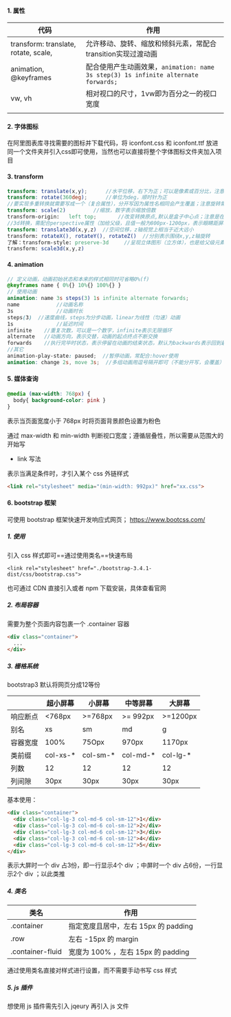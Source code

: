 #### 1. 属性

| 代码                                 | 作用                                                         |
| ------------------------------------ | ------------------------------------------------------------ |
| transform: translate, rotate, scale, | 允许移动、旋转、缩放和倾斜元素，常配合transition实现过渡动画 |
| animation, @keyframes                | 配合使用产生动画效果，`animation: name 3s step(3) 1s infinite alternate forwards;` |
| vw, vh                               | 相对视口的尺寸，1vw即为百分之一的视口宽度                    |
|                                      |                                                              |



#### 2. 字体图标

在阿里图表库寻找需要的图标并下载代码，将 iconfont.css 和 iconfont.ttf 放进同一个文件夹并引入css即可使用，当然也可以直接将整个字体图标文件夹加入项目



#### 3. transform 

```scss
transform: translate(x,y);		//水平位移，右下为正；可以是像素或百分比，注意百分比是相对于自身的宽高
transform: rotate(360deg);		//单位为deg，顺时针为正
//要实现多重转换就需要写成一个（复合属性），分开写因为属性名相同会产生覆盖；注意旋转需要写在最后，也就是先位移再旋转
transform: scale(2)			//缩放，数字表示缩放倍数
transform-origin:	left top;		//改变转换原点,默认是盒子中心点；注意是在标签本身写
//3d转换，需配合perspective属性（加给父级，且值一般为800px-1200px，表示眼睛距屏幕的距离）才能看出效果
transform: translate3d(x,y,z)  //空间位移，z轴视觉上相当于近大远小
transform: rotateX(), rotateY(), rotateZ()  //分别表示围绕x,y,z轴旋转
了解：transform-style: preserve-3d		//呈现立体图形（立方体），也是给父级元素设置
transform: scale3d(x,y,z)
```



#### 4. animation

```scss
// 定义动画，动画初始状态和本来的样式相同时可省略0%(f)
@keyframes name { 0%{} 10%{} 100%{} }
// 使用动画
animation: name 3s steps(3) 1s infinite alternate forwards;
name			//动画名称
3s				//动画时长
steps(3)  //速度曲线，steps为分步动画，linear为线性（匀速）动画
1s				//延迟时间
infinite	//重复次数，可以是一个数字，infinite表示无限循环
alternate	//动画方向，表示交替，动画的起点终点不断交换
forwards	//执行完毕时状态，表示停留在动画的结束状态，默认为backwards表示回到最初状态
//其它
animation-play-state: paused;  //暂停动画，常配合:hover使用
animation: change 2s, move 3s;	//多组动画用逗号隔开即可（不能分开写，会覆盖）
```



#### 5. 媒体查询

```css
@media (max-width: 768px) {
  body{ background-color: pink }
}
```

表示当页面宽度小于 768px 时将页面背景颜色设置为粉色

通过 max-width 和 min-width 判断视口宽度；遵循层叠性，所以需要从范围大的开始写

- link 写法

表示当满足条件时，才引入某个 css 外链样式

```html
<link rel="stylesheet" media="(min-width: 992px)" href="xx.css">
```



#### 6. bootstrap 框架

可使用 bootstrap 框架快速开发响应式网页；  https://www.bootcss.com/

##### 1. 使用

引入 css 样式即可==通过使用类名==快速布局

`<link rel="stylesheet" href="./bootstrap-3.4.1-dist/css/bootstrap.css">`

也可通过 CDN 直接引入或者 npm 下载安装，具体查看官网

##### 2. 布局容器

需要为整个页面内容包裹一个 .container 容器

```html
<div class="container">
  ...
</div>
```

##### 3. 栅格系统

bootstrap3 默认将网页分成12等份

|          | 超小屏幕 | 小屏幕   | 中等屏幕 | 大屏幕   |
| -------- | -------- | -------- | -------- | -------- |
| 响应断点 | <768px   | >=768px  | >= 992px | >=1200px |
| 别名     | xs       | sm       | md       | g        |
| 容器宽度 | 100%     | 75Opx    | 970px    | 1170px   |
| 类前缀   | col-xs-* | col-sm-* | col-md-* | col-lg-* |
| 列数     | 12       | 12       | 12       | 12       |
| 列间隙   | 30px     | 30px     | 30px     | 30px     |

基本使用：

```html
<div class="container">
  <div class="col-lg-3 col-md-6 col-sm-12">1</div>
  <div class="col-lg-3 col-md-6 col-sm-12">2</div>
  <div class="col-lg-3 col-md-6 col-sm-12">3</div>
  <div class="col-lg-3 col-md-6 col-sm-12">4</div>
  <div class="col-lg-3 col-md-6 col-sm-12">5</div>
</div>
```

表示大屏时一个 div 占3份，即一行显示4个 div ；中屏时一个 div 占6份，一行显示2个 div ；以此类推

##### 4. 类名

| 类名             | 作用                                 |
| ---------------- | ------------------------------------ |
| .container       | 指定宽度且居中，左右 15px 的 padding |
| .row             | 左右 -15px 的 margin                 |
| .container-fluid | 宽度为 100% ，左右 15px 的 padding   |

通过使用类名直接对样式进行设置，而不需要手动书写 css 样式

##### 5.  js 插件

想使用 js 插件需先引入 jqeury 再引入 js 文件
